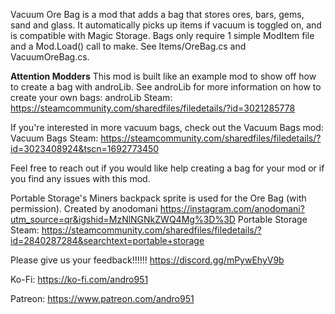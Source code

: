 ﻿Vacuum Ore Bag is a mod that adds a bag that stores ores, bars, gems, sand and glass.
It automatically picks up items if vacuum is toggled on, and is compatible with Magic Storage.
Bags only require 1 simple ModItem file and a Mod.Load() call to make.  See Items/OreBag.cs and VacuumOreBag.cs.

**Attention Modders**
This mod is built like an example mod to show off how to create a bag with androLib.
See androLib for more information on how to create your own bags:
	androLib Steam: https://steamcommunity.com/sharedfiles/filedetails/?id=3021285778

If you're interested in more vacuum bags, check out the Vacuum Bags mod:
	Vacuum Bags Steam: https://steamcommunity.com/sharedfiles/filedetails/?id=3023408924&tscn=1692773450

Feel free to reach out if you would like help creating a bag for your mod or if you find any issues with this mod.

Portable Storage's Miners backpack sprite is used for the Ore Bag (with permission).  Created by anodomani https://instagram.com/anodomani?utm_source=qr&igshid=MzNlNGNkZWQ4Mg%3D%3D
	Portable Storage Steam: https://steamcommunity.com/sharedfiles/filedetails/?id=2840287284&searchtext=portable+storage

Please give us your feedback!!!!!!
https://discord.gg/mPywEhyV9b

Ko-Fi:
https://ko-fi.com/andro951

Patreon:
https://www.patreon.com/andro951